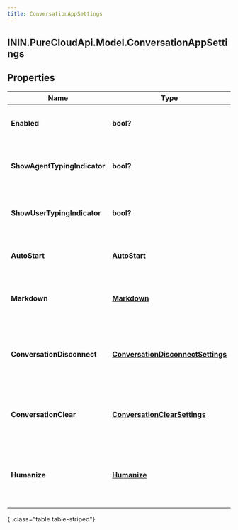 ```yaml
---
title: ConversationAppSettings
---
```

## ININ.PureCloudApi.Model.ConversationAppSettings

## Properties

|Name | Type | Description | Notes|
|------------ | ------------- | ------------- | -------------|
| **Enabled** | **bool?** | The toggle to enable or disable conversations | [optional] |
| **ShowAgentTypingIndicator** | **bool?** | The toggle to enable or disable typing indicator for messenger | [optional] |
| **ShowUserTypingIndicator** | **bool?** | The toggle to enable or disable typing indicator for messenger | [optional] |
| **AutoStart** | [**AutoStart**](AutoStart.html) | The auto start for the messenger conversation | [optional] |
| **Markdown** | [**Markdown**](Markdown.html) | The markdown for the messenger app | [optional] |
| **ConversationDisconnect** | [**ConversationDisconnectSettings**](ConversationDisconnectSettings.html) | The conversation disconnect settings for the messenger app | [optional] |
| **ConversationClear** | [**ConversationClearSettings**](ConversationClearSettings.html) | The conversation clear settings for the messenger app | [optional] |
| **Humanize** | [**Humanize**](Humanize.html) | The humanize conversations settings for the messenger app | [optional] |
{: class="table table-striped"}



